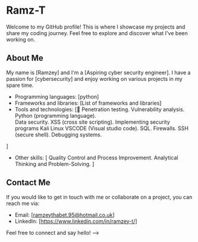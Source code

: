 # Ramz-T

Welcome to my GitHub profile! This is where I showcase my projects and share my coding journey. Feel free to explore and discover what I've been working on.

## About Me

My name is [Ramzey] and I'm a [Aspiring cyber security engineer]. I have a passion for [cybersecurity] and enjoy working on various projects in my spare time. 


- Programming languages: [python]
- Frameworks and libraries: [List of frameworks and libraries]
- Tools and technologies: [	Penetration testing.	Vulnerability analysis.
	Python (programming language).  
	Data security.
	XSS (cross site scripting).
 Implementing security programs
  Kali Linux 
	VSCODE (Visual studio code).
 SQL.
  Firewalls.
	SSH (secure shell).
	Debugging systems.

]
- Other skills: [ Quality Control and Process Improvement.
	Analytical Thinking and Problem-Solving.
]
## Contact Me

If you would like to get in touch with me or collaborate on a project, you can reach me via:

- Email: [ramzeythabet.95@hotmail.co.uk]
- LinkedIn: [https://www.linkedin.com/in/ramzey-t/]


Feel free to connect and say hello!
-->
